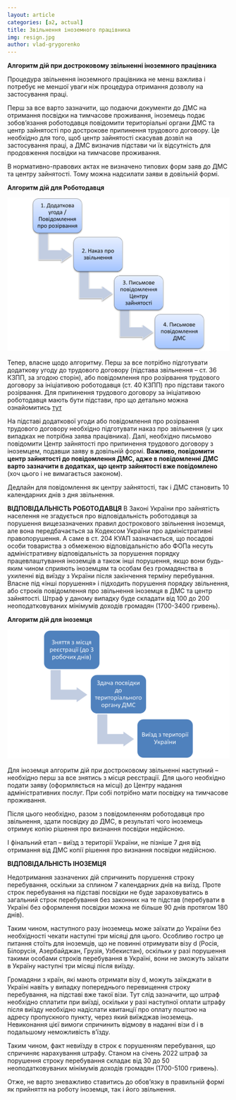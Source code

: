 ```yaml
---
layout: article
categories: [a2, actual]
title: Звільнення іноземного працівника
img: resign.jpg
author: vlad-grygorenko
---
```

**Алгоритм дій при достроковому звільненні іноземного працівника**

Процедура звільнення іноземного працівника не менш важлива і потребує не меншої уваги ніж процедура отримання дозволу на застосування праці.

Перш за все варто зазначити, що подаючи документи до ДМС на отримання посвідки на тимчасове проживання, іноземець подає зобов’язання роботодавця 
повідомити територіальні органи ДМС та центр зайнятості про дострокове припинення трудового договору. Це необхідно для того, щоб центр зайнятості 
скасував дозвіл на застосування праці, а ДМС визначив підстави чи їх відсутність для продовження посвідки на тимчасове проживання. 

В нормативно-правових актах не визначено типових форм заяв до ДМС та центру зайнятості. Тому можна надсилати заяви в довільній формі.

**Алгоритм дій для Роботодавця**

![image](/images/em1.jpg.png)

Тепер, власне щодо алгоритму. Перш за все потрібно підготувати додаткову угоду до трудового договору (підстава звільнення – ст. 36 КЗПП, за згодою сторін), 
або повідомлення про розірвання трудового договору за ініціативою роботодавця (ст. 40 КЗПП) про підстави такого розірвання. Для припинення трудового договору 
за ініціативою роботодавця мають бути підстави, про що детально можна ознайомитись [тут](https://minjust.gov.ua/m/str_9999)

На підставі додаткової угоди або повідомлення про розірвання трудового договору необхідно підготувати наказ про звільнення (у цих випадках не потрібна заява працівника). 
Далі, необхідно письмово повідомити Центр зайнятості про припинення трудового договору з іноземцем, подавши заяву в довільній формі. **Важливо, повідомити центр зайнятості
до повідомлення ДМС, адже в повідомленні ДМС варто зазначити в додатках, що центр зайнятості вже повідомлено** (хоч цього і не вимагається законом). 

Дедлайн для повідомлення як центру зайнятості, так і ДМС становить 10 календарних днів з дня звільнення.

**ВІДПОВІДАЛЬНІСТЬ РОБОТОДАВЦЯ**
В Законі України про зайнятість населення не згадується про відповідальність роботодавця за порушення вищезазначених правил дострокового звільнення іноземця, 
але вона передбачається за Кодексом України про адміністративні правопорушення. А саме в ст. 204 КУАП зазначається, що посадові особи товариства з обмеженою 
відповідальністю або ФОПа несуть адміністративну відповідальність за порушення порядку працевлаштування іноземців а також інші порушення, якщо вони будь-яким 
чином сприяють іноземцям та особам без громадянства в ухиленні від виїзду з України після закінчення терміну перебування. Власне під «інші порушення» і підходить 
порушення порядку звільнення, або строків повідомлення про звільнення іноземця в ДМС та центр зайнятості. Штраф у даному випадку буде складати від 100 до 200 
неоподатковуваних мінімумів доходів громадян (1700-3400 гривень).

**Алгоритм дій для іноземця**

![image](/images/em2.jpg.png)

Для іноземця алгоритм дій при достроковому звільненні наступний – необхідно перш за все знятись з місця реєстрації. Для цього необхідно подати заяву 
(оформляється на місці) до Центру надання адміністративних послуг. При собі потрібно мати посвідку на тимчасове проживання.

Після цього необхідно, разом з повідомленням роботодавця про звільнення, здати посвідку до ДМС, в результаті чого іноземець отримує копію рішення про визнання посвідки недійсною. 

І фінальний етап – виїзд з території України, не пізніше 7 дня від отримання від ДМС копії рішення про визнання посвідки недійсною.

**ВІДПОВІДАЛЬНІСТЬ ІНОЗЕМЦЯ**

Недотримання зазначених дій спричинить порушення строку перебування, оскільки за сплином 7 календарних днів на виїзд. Проте строк перебування на підставі 
посвідки не буде зараховуватись в загальний строк перебування без законних на те підстав (перебувати в Україні без оформлення посвідки можна не більше 90 
днів протягом 180 днів). 

Таким чином, наступного разу іноземець може заїхати до України без необхідності чекати наступні три місяці для цього. Особливо гостро це питання стоїть для 
іноземців, що не повинні отримувати візу d (Росія, Білорусія, Азербайджан, Грузія, Узбекистан), оскільки у разі порушення такими особами строків перебування 
в Україні, вони не зможуть заїхати в Україну наступні три місяці після виїзду.

Громадяни з країн, які мають отримати візу d, можуть заїжджати в Україні навіть у випадку попереднього перевищення строку перебування, на підставі вже такої візи. 
Тут слід зазначити, що штраф необхідно сплатити при виїзді, оскільки у разі наступної оплати штрафу після виїзду необхідно надіслати квитанції про оплату поштою на 
адресу пропускного пункту, через який виїжджав іноземець. Невиконання цієї вимоги спричинить відмову в наданні візи d і в подальшому неможливість в’їзду.

Таким чином, факт невиїзду в строк є порушенням перебування, що спричиняє нарахування штрафу. Станом на січень 2022 штраф за порушення строку перебування складає 
від 30 до 50 неоподатковуваних мінімумів доходів громадян (1700-5100 гривень).

Отже, не варто зневажливо ставитись до обов’язку в правильній формі як прийняття на роботу іноземця, так і його звільнення.



